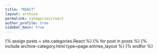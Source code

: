 ```yaml
---
title: "REACT"
layout: archive
permalink: categories/react
author_profile: true
sidebar_main: true
---
```


{% assign posts = site.categories.React %}
{% for post in posts %} {% include archive-category.html type=page.entries_layout %} {% endfor %}
